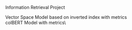 Information Retrieval Project

Vector Space Model based on inverted index with metrics\
colBERT Model with metrics\
